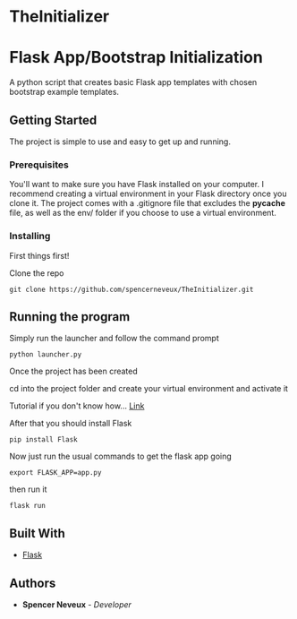 # TheInitializer
# Flask App/Bootstrap Initialization

A python script that creates basic Flask app templates with chosen bootstrap example templates. 

## Getting Started

The project is simple to use and easy to get up and running. 

### Prerequisites

You'll want to make sure you have Flask installed on your computer. I recommend creating a virtual environment in your Flask directory once you clone it. The project comes with a .gitignore file that excludes the __pycache__ file, as well as the env/ folder if you choose to use a virtual environment.


### Installing

First things first!

Clone the repo

```
git clone https://github.com/spencerneveux/TheInitializer.git
```

## Running the program

Simply run the launcher and follow the command prompt

```
python launcher.py
```

Once the project has been created

cd into the project folder and create your virtual environment and activate it

Tutorial if you don't know how... [Link](https://uoa-eresearch.github.io/eresearch-cookbook/recipe/2014/11/26/python-virtual-env/)

After that you should install Flask

```
pip install Flask
```
Now just run the usual commands to get the flask app going

```
export FLASK_APP=app.py
```
then run it
```
flask run
```

## Built With

* [Flask](http://flask.pocoo.org/) 

## Authors

* **Spencer Neveux** - *Developer* 


